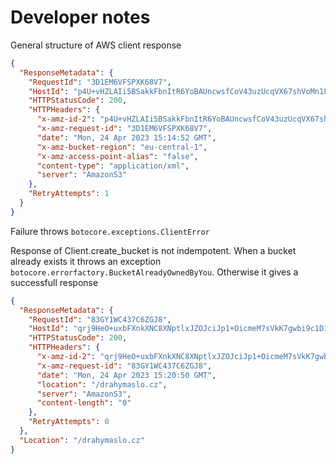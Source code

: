 # Developer notes

General structure of AWS client response

```json
{
  "ResponseMetadata": {
    "RequestId": "3D1EM6VFSPXK68V7",
    "HostId": "p4U+vHZLAIi5BSakkFbnItR6YoBAUncwsfCoV43uzUcqVX67shVoMn1Ld4AFd0ATj9WQXljVP8k=",
    "HTTPStatusCode": 200,
    "HTTPHeaders": {
      "x-amz-id-2": "p4U+vHZLAIi5BSakkFbnItR6YoBAUncwsfCoV43uzUcqVX67shVoMn1Ld4AFd0ATj9WQXljVP8k=",
      "x-amz-request-id": "3D1EM6VFSPXK68V7",
      "date": "Mon, 24 Apr 2023 15:14:52 GMT",
      "x-amz-bucket-region": "eu-central-1",
      "x-amz-access-point-alias": "false",
      "content-type": "application/xml",
      "server": "AmazonS3"
    },
    "RetryAttempts": 1
  }
}
```

Failure throws `botocore.exceptions.ClientError`

Response of Client.create_bucket is not indempotent. When a bucket already exists
it throws an exception `botocore.errorfactory.BucketAlreadyOwnedByYou`. Otherwise
it gives a successfull response

```json
{
  "ResponseMetadata": {
    "RequestId": "83GY1WC437C6ZGJ8",
    "HostId": "qrj9HeO+uxbFXnkXNC8XNptlxJZOJciJp1+OicmeM7sVkK7gwbi9c1D1OOG7Wh8JaM+KpyfsUCQ=",
    "HTTPStatusCode": 200,
    "HTTPHeaders": {
      "x-amz-id-2": "qrj9HeO+uxbFXnkXNC8XNptlxJZOJciJp1+OicmeM7sVkK7gwbi9c1D1OOG7Wh8JaM+KpyfsUCQ=",
      "x-amz-request-id": "83GY1WC437C6ZGJ8",
      "date": "Mon, 24 Apr 2023 15:20:50 GMT",
      "location": "/drahymaslo.cz",
      "server": "AmazonS3",
      "content-length": "0"
    },
    "RetryAttempts": 0
  },
  "Location": "/drahymaslo.cz"
}
```
